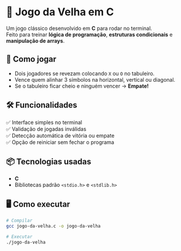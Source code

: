 # 🎯 Jogo da Velha em C

Um jogo clássico desenvolvido em **C** para rodar no terminal.  
Feito para treinar **lógica de programação**, **estruturas condicionais** e **manipulação de arrays**.


## 🚀 Como jogar
- Dois jogadores se revezam colocando `X` ou `O` no tabuleiro.
- Vence quem alinhar 3 símbolos na horizontal, vertical ou diagonal.
- Se o tabuleiro ficar cheio e ninguém vencer → **Empate!**

## 🛠 Funcionalidades
✅ Interface simples no terminal  
✅ Validação de jogadas inválidas  
✅ Detecção automática de vitória ou empate  
✅ Opção de reiniciar sem fechar o programa  

## 📦 Tecnologias usadas
- **C**
- Bibliotecas padrão `<stdio.h>` e `<stdlib.h>`

## 🖥 Como executar
```bash
# Compilar
gcc jogo-da-velha.c -o jogo-da-velha

# Executar
./jogo-da-velha
